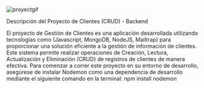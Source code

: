 ![proyectgif](https://github.com/JesusParedes-04/Clientes_Mern/assets/92581925/a275bb41-13e6-4d00-b81c-43f6db6fe2cd)



Descripción del Proyecto de Clientes (CRUD) - Backend

El proyecto de Gestión de Clientes es una aplicación desarrollada utilizando tecnologías como (Javascript, MongoDB, NodeJS, Mailtrap) para proporcionar una solución eficiente a la gestión de información de clientes. Este sistema permite realizar operaciones de Creación, Lectura, Actualización y Eliminación (CRUD) de registros de clientes de manera efectiva.
Para comenzar a correr este proyecto en su entorno de desarrollo, asegúrese de instalar Nodemon como una dependencia de desarrollo mediante el siguiente comando en la terminal: npm install nodemon

